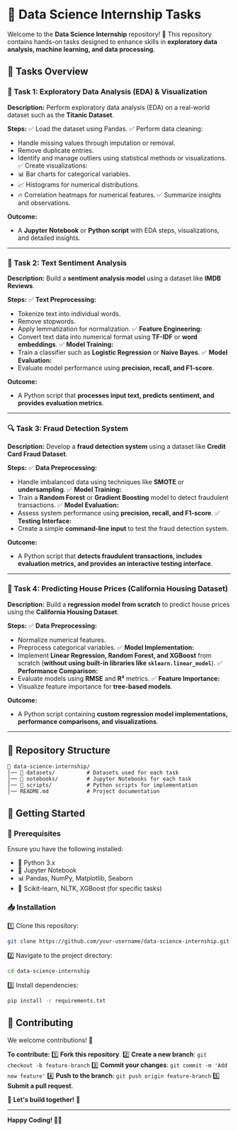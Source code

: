 # 🎯 Data Science Internship Tasks

Welcome to the **Data Science Internship** repository! 🚀 This repository contains hands-on tasks designed to enhance skills in **exploratory data analysis, machine learning, and data processing**.

## 📌 Tasks Overview

### 📝 Task 1: Exploratory Data Analysis (EDA) & Visualization
**Description:**
Perform exploratory data analysis (EDA) on a real-world dataset such as the **Titanic Dataset**.

**Steps:**
✅ Load the dataset using Pandas.
✅ Perform data cleaning:
   - Handle missing values through imputation or removal.
   - Remove duplicate entries.
   - Identify and manage outliers using statistical methods or visualizations.
✅ Create visualizations:
   - 📊 Bar charts for categorical variables.
   - 📈 Histograms for numerical distributions.
   - 🔥 Correlation heatmaps for numerical features.
✅ Summarize insights and observations.

**Outcome:**
- A **Jupyter Notebook** or **Python script** with EDA steps, visualizations, and detailed insights.

---

### 💬 Task 2: Text Sentiment Analysis
**Description:**
Build a **sentiment analysis model** using a dataset like **IMDB Reviews**.

**Steps:**
✅ **Text Preprocessing:**
   - Tokenize text into individual words.
   - Remove stopwords.
   - Apply lemmatization for normalization.
✅ **Feature Engineering:**
   - Convert text data into numerical format using **TF-IDF** or **word embeddings**.
✅ **Model Training:**
   - Train a classifier such as **Logistic Regression** or **Naive Bayes**.
✅ **Model Evaluation:**
   - Evaluate model performance using **precision, recall, and F1-score**.

**Outcome:**
- A Python script that **processes input text, predicts sentiment, and provides evaluation metrics**.

---

### 🔍 Task 3: Fraud Detection System
**Description:**
Develop a **fraud detection system** using a dataset like **Credit Card Fraud Dataset**.

**Steps:**
✅ **Data Preprocessing:**
   - Handle imbalanced data using techniques like **SMOTE** or **undersampling**.
✅ **Model Training:**
   - Train a **Random Forest** or **Gradient Boosting** model to detect fraudulent transactions.
✅ **Model Evaluation:**
   - Assess system performance using **precision, recall, and F1-score**.
✅ **Testing Interface:**
   - Create a simple **command-line input** to test the fraud detection system.

**Outcome:**
- A Python script that **detects fraudulent transactions, includes evaluation metrics, and provides an interactive testing interface**.

---

### 🏡 Task 4: Predicting House Prices (California Housing Dataset)
**Description:**
Build a **regression model from scratch** to predict house prices using the **California Housing Dataset**.

**Steps:**
✅ **Data Preprocessing:**
   - Normalize numerical features.
   - Preprocess categorical variables.
✅ **Model Implementation:**
   - Implement **Linear Regression, Random Forest, and XGBoost** from scratch (**without using built-in libraries like `sklearn.linear_model`**).
✅ **Performance Comparison:**
   - Evaluate models using **RMSE** and **R²** metrics.
✅ **Feature Importance:**
   - Visualize feature importance for **tree-based models**.

**Outcome:**
- A Python script containing **custom regression model implementations, performance comparisons, and visualizations**.

---

## 📂 Repository Structure
```
📁 data-science-internship/
│── 📂 datasets/          # Datasets used for each task
│── 📂 notebooks/         # Jupyter Notebooks for each task
│── 📂 scripts/           # Python scripts for implementation
│── README.md            # Project documentation
```

## 🚀 Getting Started
### 🔧 Prerequisites
Ensure you have the following installed:
- 🐍 Python 3.x
- 📓 Jupyter Notebook
- 📊 Pandas, NumPy, Matplotlib, Seaborn
- 🤖 Scikit-learn, NLTK, XGBoost (for specific tasks)

### 📥 Installation
1️⃣ Clone this repository:
   ```sh
   git clone https://github.com/your-username/data-science-internship.git
   ```
2️⃣ Navigate to the project directory:
   ```sh
   cd data-science-internship
   ```
3️⃣ Install dependencies:
   ```sh
   pip install -r requirements.txt
   ```

## 🤝 Contributing
We welcome contributions! 🎉

**To contribute:**
1️⃣ **Fork this repository**.
2️⃣ **Create a new branch**: `git checkout -b feature-branch`
3️⃣ **Commit your changes**: `git commit -m 'Add new feature'`
4️⃣ **Push to the branch**: `git push origin feature-branch`
5️⃣ **Submit a pull request**.

🚀 **Let's build together!** 🚀

---

**Happy Coding! 🎯🚀**
